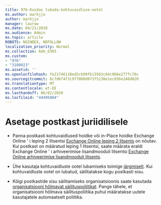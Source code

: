 ```yaml
---
title: 976-Kuidas lubada-kohtuvaidluse-ootel
ms.author: markjjo
author: markjjo
manager: lauraw
ms.date: 04/21/2020
ms.audience: Admin
ms.topic: article
ROBOTS: NOINDEX, NOFOLLOW
localization_priority: Normal
ms.collection: Adm_O365
ms.custom:
- "976"
- "3100023"
ms.assetid: ''
ms.openlocfilehash: fe21746110ed2cb99fb13563c84c966e277fc70c
ms.sourcegitcommit: bc7d6f4f3c9f7060d073f5130e1ec856e248d020
ms.translationtype: MT
ms.contentlocale: et-EE
ms.lasthandoff: 06/02/2020
ms.locfileid: "44495804"
---
```

# <a name="place-a-mailbox-on-legal-hold"></a>Asetage postkast juriidilisele

- Panna postkasti kohtuvaidlused hoidke või in-Place hoidke Exchange Online ' i leping 2 litsentsi [Exchange Online leping 2 litsents](https://docs.microsoft.com/office365/servicedescriptions/office-365-platform-service-description/office-365-plan-options) on nõutav. Kui postkast on määratud leping 1 litsentsi, saate määrata eraldi Exchange Online ' i arhiveerimise lisandmooduli litsentsi [Exchange Online arhiveerimise lisandmooduli litsents](https://docs.microsoft.com/office365/servicedescriptions/exchange-online-archiving-service-description).

- Ühe kasutaja kohtuvaidluste ootel lubamiseks toimige [järgmiselt](https://docs.microsoft.com/microsoft-365/compliance/create-a-litigation-hold). Kui kohtuvaidluste ootel on lubatud, säilitatakse kogu postkasti sisu.

- Kõigi postkastide sisu säilitamiseks organisatsioonis saate kasutada [organisatsiooni hõlmavat säilituspoliitikat](https://docs.microsoft.com/microsoft-365/compliance/retention-policies#applying-a-retention-policy-to-an-entire-organization-or-specific-locations). Pange tähele, et organisatsiooni hõlmava säilituspoliitika puhul määratakse uutele kasutajatele automaatselt poliitika.

